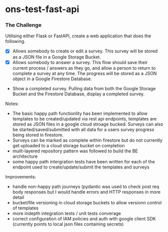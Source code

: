 # ons-test-fast-api



### The Challenge
Utilising either Flask or FastAPI, create a web application that does the following.
- [x] Allows somebody to create or edit a survey. This survey will be stored as a JSON file in a Google Storage Bucket.
- [x] Allows somebody to answer a survey. This flow should save their current process / answers as they go, and allow a person to return to complete a survey at any time. The progress will be stored as a JSON object in a Google Firestore Database.
- Show a completed survey. Pulling data from both the Google Storage Bucket and the Firestore Database, display a completed survey.


Notes:

- The basic happy path functionlity has been implemented to allow templates to be created/updated via rest api endpoints, templates are stored as JSON files in a google cloud stroage bucked. Surveys can also be started/saved/submitted with all data for a users survey progress being stored in firestore.
- Surveys can be marked as complete within firestore but do not currently get uploaded to a cloud storage bucket on completion
- mulit-layered repository pattern was followed to build the BE architecture
- some happy path intergration tests have been written for each of the endpoint used to create/update/submit the templates and surveys


Improvements:

- handle non-happy path journeys (pydantic was used to check post req body responses but I would handle errors and HTTP responses in more detail
- bucket/file versioning in cloud storage buckets to allow versionn control of templates
- more indepth integration tests / unit tests converage
- correct configuration of IAM policies and auth with google client SDK (currently points to local json files containing secrets)
